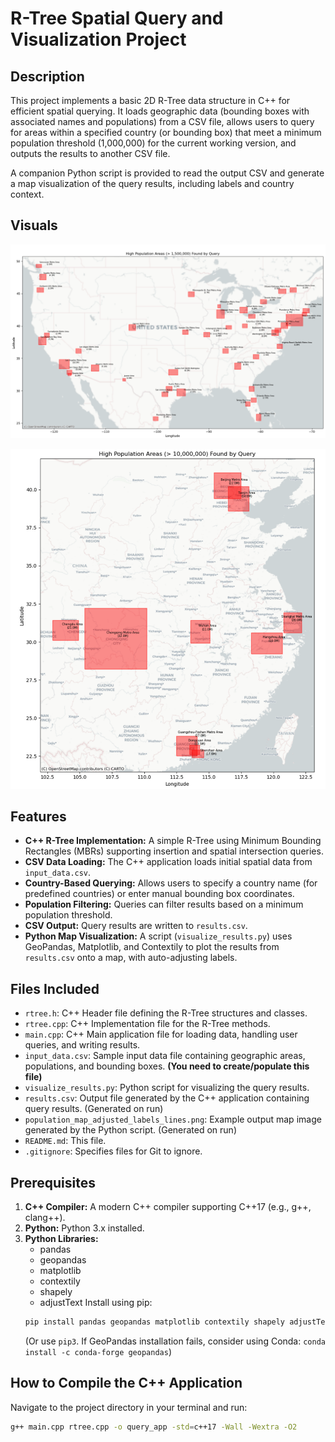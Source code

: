 # R-Tree Spatial Query and Visualization Project

## Description

This project implements a basic 2D R-Tree data structure in C++ for efficient spatial querying. It loads geographic data (bounding boxes with associated names and populations) from a CSV file, allows users to query for areas within a specified country (or bounding box) that meet a minimum population threshold (1,000,000) for the current working version, and outputs the results to another CSV file.

A companion Python script is provided to read the output CSV and generate a map visualization of the query results, including labels and country context.

## Visuals

![Spatial Data over the US](images/UnitedStates.png "United States")

![Spatial Data over China](images/China.png "China")

## Features

* **C++ R-Tree Implementation:** A simple R-Tree using Minimum Bounding Rectangles (MBRs) supporting insertion and spatial intersection queries.
* **CSV Data Loading:** The C++ application loads initial spatial data from `input_data.csv`.
* **Country-Based Querying:** Allows users to specify a country name (for predefined countries) or enter manual bounding box coordinates.
* **Population Filtering:** Queries can filter results based on a minimum population threshold.
* **CSV Output:** Query results are written to `results.csv`.
* **Python Map Visualization:** A script (`visualize_results.py`) uses GeoPandas, Matplotlib, and Contextily to plot the results from `results.csv` onto a map, with auto-adjusting labels.

## Files Included

* `rtree.h`: C++ Header file defining the R-Tree structures and classes.
* `rtree.cpp`: C++ Implementation file for the R-Tree methods.
* `main.cpp`: C++ Main application file for loading data, handling user queries, and writing results.
* `input_data.csv`: Sample input data file containing geographic areas, populations, and bounding boxes. **(You need to create/populate this file)**
* `visualize_results.py`: Python script for visualizing the query results.
* `results.csv`: Output file generated by the C++ application containing query results. (Generated on run)
* `population_map_adjusted_labels_lines.png`: Example output map image generated by the Python script. (Generated on run)
* `README.md`: This file.
* `.gitignore`: Specifies files for Git to ignore.

## Prerequisites

1.  **C++ Compiler:** A modern C++ compiler supporting C++17 (e.g., g++, clang++).
2.  **Python:** Python 3.x installed.
3.  **Python Libraries:**
    * pandas
    * geopandas
    * matplotlib
    * contextily
    * shapely
    * adjustText
    Install using pip:
    ```bash
    pip install pandas geopandas matplotlib contextily shapely adjustText
    ```
    (Or use `pip3`. If GeoPandas installation fails, consider using Conda: `conda install -c conda-forge geopandas`)

## How to Compile the C++ Application

Navigate to the project directory in your terminal and run:

```bash
g++ main.cpp rtree.cpp -o query_app -std=c++17 -Wall -Wextra -O2

